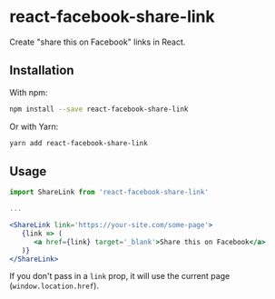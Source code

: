 # react-facebook-share-link

Create "share this on Facebook" links in React.

## Installation

With npm:

```bash
npm install --save react-facebook-share-link
```

Or with Yarn:

```bash
yarn add react-facebook-share-link
```

## Usage

```jsx
import ShareLink from 'react-facebook-share-link'

...

<ShareLink link='https://your-site.com/some-page'>
   {link => (
      <a href={link} target='_blank'>Share this on Facebook</a>
   )}
</ShareLink>
```

If you don't pass in a `link` prop, it will use the current page (`window.location.href`).
